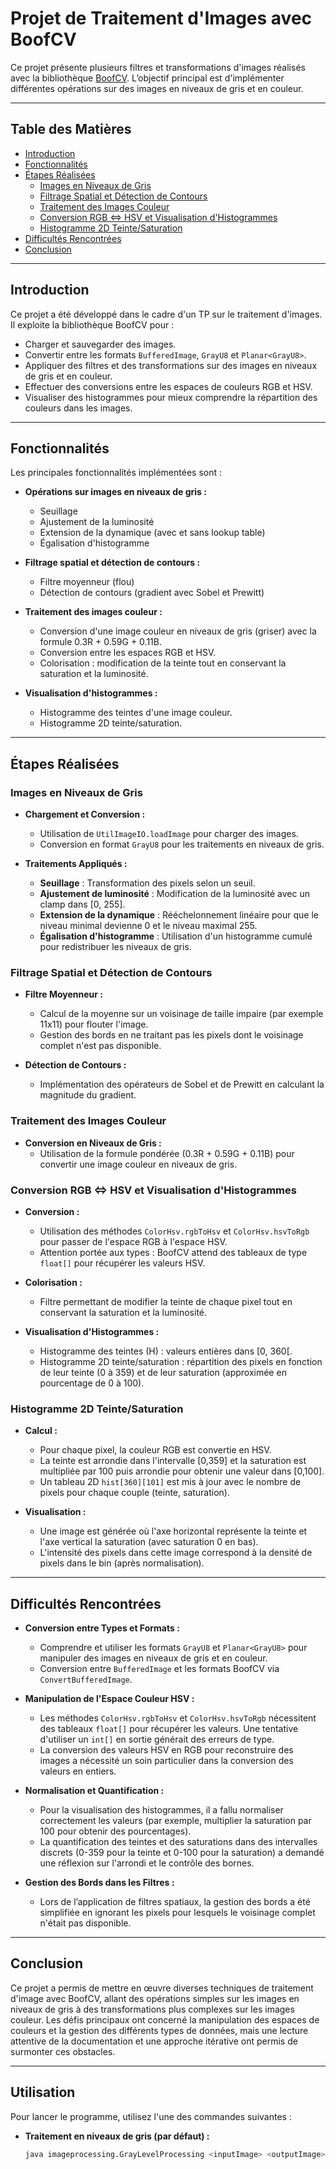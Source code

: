 # Projet de Traitement d'Images avec BoofCV

Ce projet présente plusieurs filtres et transformations d'images réalisés avec la bibliothèque [BoofCV](https://boofcv.org). L’objectif principal est d'implémenter différentes opérations sur des images en niveaux de gris et en couleur.

---

## Table des Matières

- [Introduction](#introduction)
- [Fonctionnalités](#fonctionnalités)
- [Étapes Réalisées](#étapes-réalisées)
  - [Images en Niveaux de Gris](#images-en-niveaux-de-gris)
  - [Filtrage Spatial et Détection de Contours](#filtrage-spatial-et-détection-de-contours)
  - [Traitement des Images Couleur](#traitement-des-images-couleur)
  - [Conversion RGB ⇔ HSV et Visualisation d'Histogrammes](#conversion-rgb--hsv-et-visualisation-dhistogrammes)
  - [Histogramme 2D Teinte/Saturation](#histogramme-2d-teinte-saturation)
- [Difficultés Rencontrées](#difficultés-rencontrées)
- [Conclusion](#conclusion)

---

## Introduction

Ce projet a été développé dans le cadre d'un TP sur le traitement d'images. Il exploite la bibliothèque BoofCV pour :
- Charger et sauvegarder des images.
- Convertir entre les formats `BufferedImage`, `GrayU8` et `Planar<GrayU8>`.
- Appliquer des filtres et des transformations sur des images en niveaux de gris et en couleur.
- Effectuer des conversions entre les espaces de couleurs RGB et HSV.
- Visualiser des histogrammes pour mieux comprendre la répartition des couleurs dans les images.

---

## Fonctionnalités

Les principales fonctionnalités implémentées sont :

- **Opérations sur images en niveaux de gris :**
  - Seuillage
  - Ajustement de la luminosité
  - Extension de la dynamique (avec et sans lookup table)
  - Égalisation d'histogramme

- **Filtrage spatial et détection de contours :**
  - Filtre moyenneur (flou)
  - Détection de contours (gradient avec Sobel et Prewitt)

- **Traitement des images couleur :**
  - Conversion d'une image couleur en niveaux de gris (griser) avec la formule 0.3R + 0.59G + 0.11B.
  - Conversion entre les espaces RGB et HSV.
  - Colorisation : modification de la teinte tout en conservant la saturation et la luminosité.
  
- **Visualisation d'histogrammes :**
  - Histogramme des teintes d'une image couleur.
  - Histogramme 2D teinte/saturation.

---

## Étapes Réalisées

### Images en Niveaux de Gris

- **Chargement et Conversion :**
  - Utilisation de `UtilImageIO.loadImage` pour charger des images.
  - Conversion en format `GrayU8` pour les traitements en niveaux de gris.

- **Traitements Appliqués :**
  - **Seuillage** : Transformation des pixels selon un seuil.
  - **Ajustement de luminosité** : Modification de la luminosité avec un clamp dans [0, 255].
  - **Extension de la dynamique** : Rééchelonnement linéaire pour que le niveau minimal devienne 0 et le niveau maximal 255.
  - **Égalisation d'histogramme** : Utilisation d'un histogramme cumulé pour redistribuer les niveaux de gris.

### Filtrage Spatial et Détection de Contours

- **Filtre Moyenneur :**
  - Calcul de la moyenne sur un voisinage de taille impaire (par exemple 11x11) pour flouter l'image.
  - Gestion des bords en ne traitant pas les pixels dont le voisinage complet n'est pas disponible.

- **Détection de Contours :**
  - Implémentation des opérateurs de Sobel et de Prewitt en calculant la magnitude du gradient.

### Traitement des Images Couleur

- **Conversion en Niveaux de Gris :**
  - Utilisation de la formule pondérée (0.3R + 0.59G + 0.11B) pour convertir une image couleur en niveaux de gris.

### Conversion RGB ⇔ HSV et Visualisation d'Histogrammes

- **Conversion :**
  - Utilisation des méthodes `ColorHsv.rgbToHsv` et `ColorHsv.hsvToRgb` pour passer de l'espace RGB à l'espace HSV.
  - Attention portée aux types : BoofCV attend des tableaux de type `float[]` pour récupérer les valeurs HSV.

- **Colorisation :**
  - Filtre permettant de modifier la teinte de chaque pixel tout en conservant la saturation et la luminosité.

- **Visualisation d'Histogrammes :**
  - Histogramme des teintes (H) : valeurs entières dans [0, 360[.
  - Histogramme 2D teinte/saturation : répartition des pixels en fonction de leur teinte (0 à 359) et de leur saturation (approximée en pourcentage de 0 à 100).

### Histogramme 2D Teinte/Saturation

- **Calcul :**
  - Pour chaque pixel, la couleur RGB est convertie en HSV.
  - La teinte est arrondie dans l'intervalle [0,359] et la saturation est multipliée par 100 puis arrondie pour obtenir une valeur dans [0,100].
  - Un tableau 2D `hist[360][101]` est mis à jour avec le nombre de pixels pour chaque couple (teinte, saturation).

- **Visualisation :**
  - Une image est générée où l'axe horizontal représente la teinte et l'axe vertical la saturation (avec saturation 0 en bas).
  - L'intensité des pixels dans cette image correspond à la densité de pixels dans le bin (après normalisation).

---

## Difficultés Rencontrées

- **Conversion entre Types et Formats :**
  - Comprendre et utiliser les formats `GrayU8` et `Planar<GrayU8>` pour manipuler des images en niveaux de gris et en couleur.
  - Conversion entre `BufferedImage` et les formats BoofCV via `ConvertBufferedImage`.

- **Manipulation de l'Espace Couleur HSV :**
  - Les méthodes `ColorHsv.rgbToHsv` et `ColorHsv.hsvToRgb` nécessitent des tableaux `float[]` pour récupérer les valeurs. Une tentative d'utiliser un `int[]` en sortie générait des erreurs de type.
  - La conversion des valeurs HSV en RGB pour reconstruire des images a nécessité un soin particulier dans la conversion des valeurs en entiers.

- **Normalisation et Quantification :**
  - Pour la visualisation des histogrammes, il a fallu normaliser correctement les valeurs (par exemple, multiplier la saturation par 100 pour obtenir des pourcentages).
  - La quantification des teintes et des saturations dans des intervalles discrets (0-359 pour la teinte et 0-100 pour la saturation) a demandé une réflexion sur l'arrondi et le contrôle des bornes.

- **Gestion des Bords dans les Filtres :**
  - Lors de l’application de filtres spatiaux, la gestion des bords a été simplifiée en ignorant les pixels pour lesquels le voisinage complet n'était pas disponible.

---

## Conclusion

Ce projet a permis de mettre en œuvre diverses techniques de traitement d'image avec BoofCV, allant des opérations simples sur les images en niveaux de gris à des transformations plus complexes sur les images couleur. Les défis principaux ont concerné la manipulation des espaces de couleurs et la gestion des différents types de données, mais une lecture attentive de la documentation et une approche itérative ont permis de surmonter ces obstacles.

---

## Utilisation

Pour lancer le programme, utilisez l'une des commandes suivantes :

- **Traitement en niveaux de gris (par défaut) :**
  ```bash
  java imageprocessing.GrayLevelProcessing <inputImage> <outputImage>
